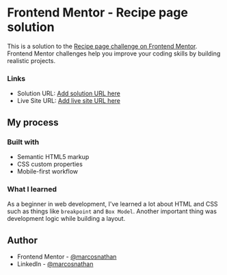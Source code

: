 # Frontend Mentor - Recipe page solution

This is a solution to the [Recipe page challenge on Frontend Mentor](https://www.frontendmentor.io/challenges/recipe-page-KiTsR8QQKm). Frontend Mentor challenges help you improve your coding skills by building realistic projects. 

### Links

- Solution URL: [Add solution URL here]()
- Live Site URL: [Add live site URL here]()

## My process

### Built with

- Semantic HTML5 markup
- CSS custom properties
- Mobile-first workflow

### What I learned

As a beginner in web development, I've learned a lot about HTML and CSS such as things like `breakpoint` and `Box Model`. Another important thing was development logic while building a layout. 


## Author

- Frontend Mentor - [@marcosnathan](https://www.frontendmentor.io/profile/marcosnathan)
- LinkedIn - [@marcosnathan](https://www.linkedin.com/in/marcosnathan/)
